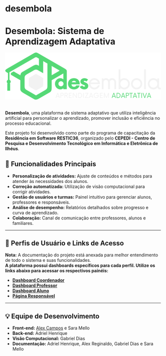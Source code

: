 # desembola

# Desembola: Sistema de Aprendizagem Adaptativa
<div align="center">
  <img src="public/logo.png" alt="Logo do Desembola"/>
</div>
</br>

**Desembola**, uma plataforma de sistema adaptativo que utiliza inteligência artificial para personalizar o aprendizado, promover inclusão e eficiência no processo educacional.  

Este projeto foi desenvolvido como parte do programa de capacitação da **Residência em Software RESTIC36**, organizado pelo **CEPEDI - Centro de Pesquisa e Desenvolvimento Tecnológico em Informática e Eletrônica de Ilhéus**.

## 🚀 Funcionalidades Principais

- **Personalização de atividades:** Ajuste de conteúdos e métodos para atender às necessidades dos alunos.
- **Correção automatizada:** Utilização de visão computacional para corrigir atividades.
- **Gestão de usuários e turmas:** Painel intuitivo para gerenciar alunos, professores e responsáveis.
- **Análise de desempenho:** Relatórios detalhados sobre progresso e curva de aprendizado.
- **Colaboração:** Canal de comunicação entre professores, alunos e familiares.

---

## 👥 Perfis de Usuário e Links de Acesso
**Nota:** A documentação do projeto está anexada para melhor entendimento de todo o sistema e suas funcionalidades.</br>
**A plataforma possui dashboards específicos para cada perfil. Utilize os links abaixo para acessar os respectivos painéis:**

- [**Dashboard Coordenador**](https://desembola.digital/dashboard-coordenador.php)
- [**Dashboard Professor**](https://desembola.digital/dashboard-professor.php)
- [**Dashboard Aluno**](https://desembola.digital/dashboard-aluno.php)
- [**Página Responsável**](https://desembola.digital/dashboard-responsavel.php)

---
## 💡 Equipe de Desenvolvimento

- **Front-end:** [Alex Campos](https://github.com/alexcamposdossantos) e Sara Mello  
- **Back-end:** Adriel Henrique  
- **Visão Computacional:** Gabriel Dias  
- **Documentação:** Adriel Henrique, Alex Reginaldo, Gabriel Dias e Sara Mello
